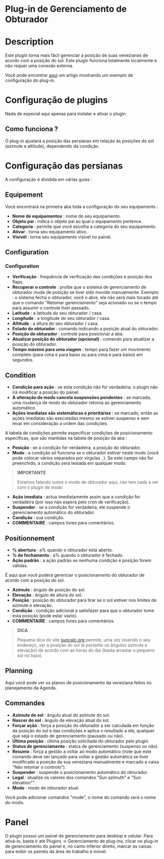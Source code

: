 # Plug-in de Gerenciamento de Obturador

# Description

Este plugin torna mais fácil gerenciar a posição de suas venezianas de acordo com a posição do sol. Este plugin funciona totalmente localmente e não requer uma conexão externa.

Você pode encontrar [aqui](https://www.jeedom.com/blog/?p=4310) um artigo mostrando um exemplo de configuração do plug-in.

# Configuração de plugins

Nada de especial aqui apenas para instalar e ativar o plugin.

## Como funciona ?

O plug-in ajustará a posição das persianas em relação às posições do sol (azimute e altitude), dependendo da condição.

# Configuração das persianas

A configuração é dividida em várias guias :

## Equipement

Você encontrará na primeira aba toda a configuração do seu equipamento :

- **Nome de equipamentos** : nome do seu equipamento.
- **Objeto pai** : indica o objeto pai ao qual o equipamento pertence.
- **Categoria** : permite que você escolha a categoria do seu equipamento.
- **Ativar** : torna seu equipamento ativo.
- **Visivél** : torna seu equipamento visível no painel.

## Configuration

### Configuration

- **Verificação** : frequência de verificação das condições e posição dos flaps.
- **Recuperar o controle** : proíbe que o sistema de gerenciamento de obturador mude de posição se tiver sido movido manualmente. Exemplo : o sistema fecha o obturador, você o abre, ele não será mais tocado até que o comando "Retomar gerenciamento" seja acionado ou se o tempo para assumir o controle tiver passado.
- **Latitude** : a latitude do seu obturador / casa.
- **Longitude** : a longitude do seu obturador / casa.
- **Altitude** : a altura do seu obturador / casa.
- **Estado do obturador** : comando indicando a posição atual do obturador.
- **Posição do obturador** : controle para posicionar a aba.
- **Atualizar posição do obturador (opcional)** : comando para atualizar a posição do obturador.
- **Tempo máximo para uma viagem** : tempo para fazer um movimento completo (para cima e para baixo ou para cima e para baixo) em segundos.

## Condition

- **Condição para ação** : se esta condição não for verdadeira, o plugin não irá modificar a posição do painel.
- **A alteração de modo cancela suspensões pendentes** : se marcada, uma mudança de modo do obturador retorna ao gerenciamento automático.
- **Ações imediatas são sistemáticas e prioritárias** : se marcado, então as ações imediatas são executadas mesmo se estiver suspenso e sem levar em consideração a ordem das condições.

A tabela de condições permite especificar condições de posicionamento específicas, que são mantidas na tabela de posição da aba :
- **Posição** : se a condição for verdadeira, a posição do obturador.
- **Modo** : a condição só funciona se o obturador estiver neste modo (você pode colocar vários separados por vírgulas ``,``). Se este campo não for preenchido, a condição será testada em qualquer modo.

>**IMPORTANTE**
>
>Estamos falando sobre o modo de obturador aqui, não tem nada a ver com o plugin de modo

- **Ação imediata** : actua imediatamente assim que a condição for verdadeira (por isso não espera pelo cron de verificação).
- **Suspender** : se a condição for verdadeira, ele suspende o gerenciamento automático do obturador.
- **Condição** : sua condição.
- **COMMENTAIRE** : campos livres para comentários.

## Positionnement

- **% abertura** : a% quando o obturador está aberto.
- **% de fechamento** : a% quando o obturador é fechado.
- **Ação padrão** : a ação padrão se nenhuma condição e posição forem válidas.

É aqui que você poderá gerenciar o posicionamento do obturador de acordo com a posição do sol.

- **Azimute** : ângulo de posição do sol.
- **Elevação** : ângulo de altura do sol.
- **Posição** : posição do obturador para tirar se o sol estiver nos limites de azimute e elevação.
- **Condição** : condição adicional a satisfazer para que o obturador tome esta posição (pode estar vazio).
- **COMMENTAIRE** : campos livres para comentários.

>**DICA**
>
>Pequena dica do site [suncalc.org](https://www.suncalc.org) permite, uma vez inserido o seu endereço, ver a posição do sol (e portanto os ângulos azimute e elevação) de acordo com as horas do dia (basta arrastar o pequeno sol no topo).

## Planning

Aqui você pode ver os planos de posicionamento da veneziana feitos no planejamento da Agenda.

## Commandes

- **Azimute do sol** : ângulo atual do azimute do sol.
- **Nascer do sol** : ângulo de elevação atual do sol.
- **Forçar ação** : força a posição do obturador a ser calculada em função da posição do sol e das condições e aplica o resultado a ele, qualquer que seja o estado de gerenciamento (pausado ou não).
- **Última posição** : última posição solicitada do obturador pelo plugin.
- **Status de gerenciamento** : status de gerenciamento (suspenso ou não).
- **Resumo** : força a gestão a voltar ao modo automático (note que este comando deve ser lançado para voltar a gestão automática se tiver modificado a posição da sua veneziana manualmente e marcado a caixa "Não retomar o controlo").
- **Suspender** : suspende o posicionamento automático do obturador.
- **Legal** : atualize os valores dos comandos "Sun azimuth" e "Sun elevation"".
- **Modo** : modo de obturador atual.

Você pode adicionar comandos "mode", o nome do comando será o nome do modo.

# Panel

O plugin possui um painel de gerenciamento para desktop e celular. Para ativá-lo, basta ir até Plugins → Gerenciamento de plug-ins, clicar no plug-in de gerenciamento do painel e, no canto inferior direito, marcar as caixas para exibir os painéis da área de trabalho e móvel.
